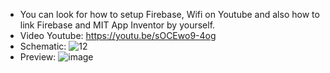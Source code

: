 - You can look for how to setup Firebase, Wifi on Youtube and also how to link Firebase and MIT App Inventor by yourself.
- Video Youtube: https://youtu.be/sOCEwo9-4og
- Schematic:
  ![12](https://github.com/ScottT4-Tuan/Smart-Parking-System/assets/141108181/94dfc3f0-c09f-4eba-8905-bd26f79d9013)
- Preview: ![image](https://github.com/ScottT4-Tuan/Smart-Parking-System/assets/141108181/30d1230e-51eb-4bf1-a74e-567e27f6ce4f)
